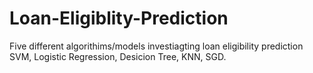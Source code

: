 # Loan-Eligiblity-Prediction
Five different algorithims/models investiagting loan eligibility prediction
SVM, Logistic Regression, Desicion Tree, KNN, SGD. 
